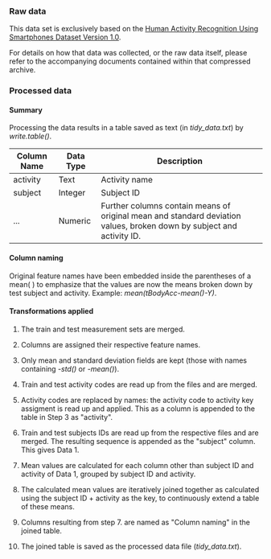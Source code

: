 ### Raw data

This data set is exclusively based on the [Human Activity Recognition Using Smartphones Dataset
Version 1.0](https://d396qusza40orc.cloudfront.net/getdata%2Fprojectfiles%2FUCI%20HAR%20Dataset.zip).

For details on how that data was collected, or the raw data itself, please refer to the accompanying documents contained within that compressed archive.

### Processed data

#### Summary

Processing the data results in a table saved as text (in _tidy_data.txt_) by _write.table()_.

Column Name|Data Type|Description
-----------|---------|-----------
activity|Text|Activity name
subject |Integer|Subject ID
...     |Numeric|Further columns contain means of original mean and standard deviation values, broken down by subject and activity ID.

#### Column naming

Original feature names have been embedded inside the parentheses of a mean( ) to emphasize that the values are now the means broken down by test subject and activity. Example: _mean(tBodyAcc-mean()-Y)_.

#### Transformations applied

1. The train and test measurement sets are merged.

2. Columns are assigned their respective feature names.

3. Only mean and standard deviation fields are kept (those with names containing _-std()_ or _-mean()_).

4. Train and test activity codes are read up from the files and are merged.

5. Activity codes are replaced by names: the activity code to activity key assigment is read up and applied. This as a column is appended to the table in Step 3 as "activity".

6. Train and test subjects IDs are read up from the respective files and are merged. The resulting sequence is appended as the "subject" column. This gives Data 1.

7. Mean values are calculated for each column other than subject ID and activity of Data 1, grouped by subject ID and activity.

8. The calculated mean values are iteratively joined together as calculated using the subject ID + activity as the key, to continuously extend a table of these means.

9. Columns resulting from step 7. are named as "Column naming" in the joined table.

10. The joined table is saved as the processed data file (_tidy_data.txt_).
